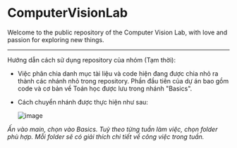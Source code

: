 # ComputerVisionLab
Welcome to the public repository of the Computer Vision Lab, with love and passion for exploring new things.

---
Hướng dẫn cách sử dụng repository của nhóm (Tạm thời):

- Việc phân chia danh mục tài liệu và code hiện đang được chia nhỏ ra thành các nhánh nhỏ trong repository. Phần đầu tiên của dự án bao gồm code và cơ bản về Toán học được lưu trong nhánh "Basics".
- Cách chuyển nhánh được thực hiện như sau:
  
  ![image](https://github.com/user-attachments/assets/dad61a62-492b-4b87-829a-0cdebc8b1329)

_Ấn vào main, chọn vào Basics. Tuỳ theo từng tuần làm việc, chọn folder phù hợp. Mỗi folder sẽ có giải thích chi tiết về công việc trong tuần._
